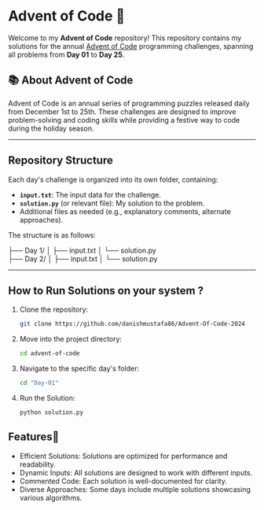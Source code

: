 # Advent of Code 🎄

Welcome to my **Advent of Code** repository! This repository contains my solutions for the annual [Advent of Code](https://adventofcode.com/) programming challenges, spanning all problems from **Day 01** to **Day 25**.

## 📚 About Advent of Code  
Advent of Code is an annual series of programming puzzles released daily from December 1st to 25th. These challenges are designed to improve problem-solving and coding skills while providing a festive way to code during the holiday season.

---

## Repository Structure  
Each day's challenge is organized into its own folder, containing:

- **`input.txt`**: The input data for the challenge.
- **`solution.py`** (or relevant file): My solution to the problem.
- Additional files as needed (e.g., explanatory comments, alternate approaches).

The structure is as follows:

├── Day 1/ │ ├── input.txt │ └── solution.py 
<br/>
├── Day 2/ │ ├── input.txt │ └── solution.py


---

## How to Run Solutions on your system ?
1. Clone the repository:
   ```bash
   git clone https://github.com/danishmustafa86/Advent-Of-Code-2024
   
2. Move into the project directory:
   ```bash
   cd advent-of-code
   
3. Navigate to the specific day's folder:
   ```bash
   cd "Day-01"
   
4. Run the Solution:
   ```bash
   python solution.py
   
## Features🌟
- Efficient Solutions: Solutions are optimized for performance and readability.
- Dynamic Inputs: All solutions are designed to work with different inputs.
- Commented Code: Each solution is well-documented for clarity.
- Diverse Approaches: Some days include multiple solutions showcasing various algorithms.
